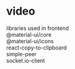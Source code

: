 # video
libraries used in frontend<br>
@material-ui/core <br>
@material-ui/icons <br>
react-copy-to-clipboard<br> 
simple-peer <br> 
socket.io-client<br> 
